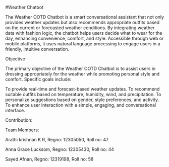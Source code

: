 #Weather Chatbot

The Weather OOTD Chatbot is a smart conversational assistant that not only provides weather updates but also recommends appropriate outfits based on the current or forecasted weather conditions. By integrating weather data with fashion logic, the chatbot helps users decide what to wear for the day, enhancing convenience, comfort, and style. Accessible through web or mobile platforms, it uses natural language processing to engage users in a friendly, intuitive conversation.

Objective

The primary objective of the Weather OOTD Chatbot is to assist users in dressing appropriately for the weather while promoting personal style and comfort. Specific goals include:

To provide real-time and forecast-based weather updates.
To recommend suitable outfits based on temperature, humidity, wind, and precipitation.
To personalize suggestions based on gender, style preferences, and activity.
To enhance user interaction with a simple, engaging, and conversational interface.

Contribution:

Team Members:

Arathi krishnan K R, Regno: 12305050, Roll no: 47

Anna Grace Lucksom, Regno: 12305430, Roll no: 44

Sayed Afnan, Regno: 12319198, Roll no: 58
